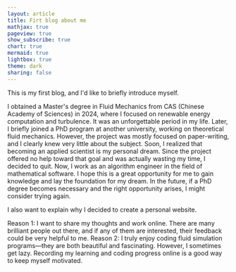 ```yaml
---
layout: article
title: Firt blog about me 
mathjax: true
pageview: true
show_subscribe: true
chart: true
mermaid: true
lightbox: true
theme: dark
sharing: false
---
```


This is my first blog, and I'd like to briefly introduce myself.

I obtained a Master's degree in Fluid Mechanics from CAS (Chinese Academy of Sciences) in 2024, where I focused on renewable energy computation and turbulence. It was an unforgettable period in my life.
Later, I briefly joined a PhD program at another university, working on theoretical fluid mechanics. However, the project was mostly focused on paper-writing, and I clearly knew very little about the subject.
Soon, I realized that becoming an applied scientist is my personal dream. Since the project offered no help toward that goal and was actually wasting my time, I decided to quit.
Now, I work as an algorithm engineer in the field of mathematical software. I hope this is a great opportunity for me to gain knowledge and lay the foundation for my dream.
In the future, if a PhD degree becomes necessary and the right opportunity arises, I might consider trying again.

I also want to explain why I decided to create a personal website.

Reason 1: I want to share my thoughts and work online. There are many brilliant people out there, and if any of them are interested, their feedback could be very helpful to me.
Reason 2: I truly enjoy coding fluid simulation programs—they are both beautiful and fascinating. However, I sometimes get lazy. Recording my learning and coding progress online is a good way to keep myself motivated.